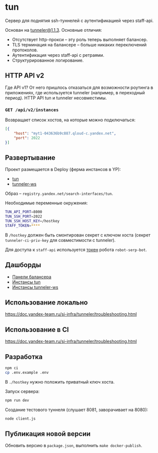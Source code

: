 # tun

Сервер для поднятия ssh-туннелей с аутентификацией через staff-api.

Основан на [tunneler@1.1.3](https://github.yandex-team.ru/toolbox/tunneler). Основные отличия:
- Отсутствует http-прокси – эту роль теперь выполняет балансер.
- TLS терминация на балансере – больше никаких переключений протоколов.
- Аутентификация через staff-api с ретраями.
- Структурированное логирование.

## HTTP API v2

Где API v1? От него пришлось отказаться для возможности роутинга в приложениях, где используется tunneler (например, в переходный период). HTTP API tun и tunneler несовместимы.

### `GET /api/v2/instances`

Возвращает список хостов, на которые можно подключаться:

```json
[{
    "host": "myt1-043636b9c887.qloud-c.yandex.net",
    "port": 2022
}]
```

## Развертывание

Проект размещается в Deploy (ферма инстансов в YP):
- [tun](https://deploy.yandex-team.ru/stage/tun)
- [tunneler-ws](https://deploy.yandex-team.ru/stage/tunneler-ws)

Образ – `registry.yandex.net/search-interfaces/tun`.

Необходимые переменные окружения:
```sh
TUN_API_PORT=8000
TUN_SSH_PORT=2022
TUN_SSH_HOST_KEY=/hostkey
STAFF_TOKEN=****
```

В `/hostkey` должен быть смонтирован секрет с ключом хоста (секрет `tunneler-ci-priv-key` для совместимости с tunneler).

Для доступа к `staff-api` используется [токен](https://yav.yandex-team.ru/secret/sec-01d6fw5tgqy91z97j3ry6vygmd/explore/version/ver-01d6fw5thzerddsehn9gw1ae7k) робота `robot-serp-bot`.

## Дашборды
- [Панели балансера](https://nanny.yandex-team.ru/ui/#/awacs/namespaces/list/tun/monitoring/common)
- [Инстансы tun](https://deploy.yandex-team.ru/project/tun/monitoring)
- [Инстансы tunneler-ws](https://deploy.yandex-team.ru/project/tunneler-ws/monitoring)

## Использование локально

https://doc.yandex-team.ru/si-infra/tunneler/troubleshooting.html

## Использование в CI

https://doc.yandex-team.ru/si-infra/tunneler/troubleshooting.html

## Разработка

```sh
npm ci
cp .env.example .env
```

В `./hostkey` нужно положить приватный ключ хоста.

Запуск сервера:

```sh
npm run dev
```

Создание тестового туннеля (слушает 8081, заворачивает на 8080):

```sh
node client.js
```

## Публикация новой версии

Обновить версию в `package.json`, выполнить `make docker-publish`.
